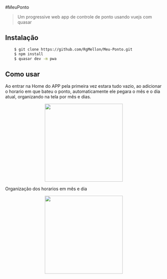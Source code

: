 #MeuPonto

> Um progressive web app de controle de ponto
> usando vuejs com quasar

## Instalação
  ```sh
      $ git clone https://github.com/RgMellon/Meu-Ponto.git
      $ npm install
      $ quasar dev -m pwa
  ```

## Como usar
  Ao entrar na Home do APP pela primeira vez
  estara tudo vazio, ao adicionar o horario
  em que bateu o ponto, automaticamente ele pegara
  o mês e o dia atual, organizando na tela por mês e dias.

<p align="center">
  <img width="250"  src="https://user-images.githubusercontent.com/29661994/41467234-0e1b6a04-707c-11e8-88a1-3d72c1baa9ff.jpg">
</p>

Organização dos horarios em mês e dia
<p align="center">
  <img width="250"  src="https://user-images.githubusercontent.com/29661994/41478136-06e6dc70-709d-11e8-9f0b-f6d1e6cdd440.png">
</p>

